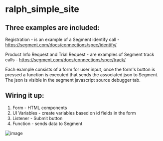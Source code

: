 # ralph_simple_site

Three examples are included:
----------------------------
Registration - is an example of a Segment identify call - https://segment.com/docs/connections/spec/identify/

Product Info Request and Trial Request - are examples of Segment track calls - https://segment.com/docs/connections/spec/track/

Each example consists of a form for user input, once the form's button is pressed a function is executed that sends the associated json to Segment.  The json is visible in the segment javascript source debugger tab.


Wiring it up:
-------------
1) Form - HTML components
2) UI Variables - create variables based on id fields in the form 
3) Listener - Submit button
4) Function - sends data to Segment


![image](https://user-images.githubusercontent.com/104518622/191780417-e23642a7-8aa2-481b-9904-6e2d484ef6ee.png)
